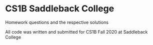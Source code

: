 # CS1B Saddleback College
Homework questions and the respective solutions

All code was written and submitted for CS1B Fall 2020 at Saddleback College

